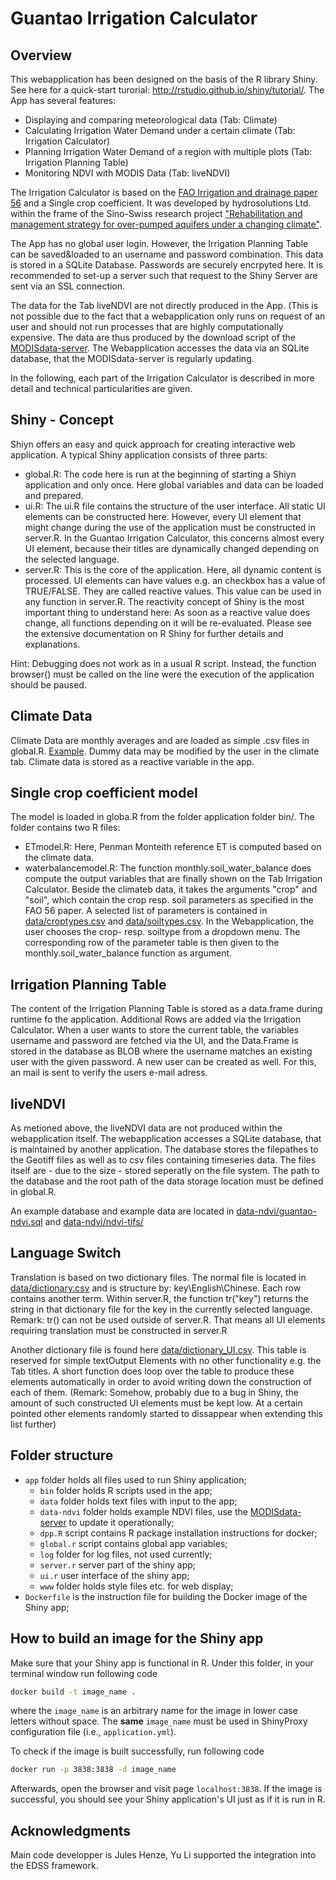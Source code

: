 # Guantao Irrigation Calculator

## Overview

This webapplication has been designed on the basis of the R library Shiny. See here for a quick-start turorial: http://rstudio.github.io/shiny/tutorial/. The App has several features:

* Displaying and comparing meteorological data (Tab: Climate)
* Calculating Irrigation Water Demand under a certain climate (Tab: Irrigation Calculator)
* Planning Irrigation Water Demand of a region with multiple plots (Tab: Irrigation Planning Table)
* Monitoring NDVI with MODIS Data (Tab: liveNDVI)

The Irrigation Calculator is based on the [FAO Irrigation and drainage paper 56](http://www.fao.org/docrep/X0490E/X0490E00.htm) and a Single crop coefficient. It was developed by hydrosolutions Ltd. within the frame of the Sino-Swiss research project ["Rehabilitation and management strategy for over-pumped aquifers under a changing climate"](https://ifu.ethz.ch/forschung/china-groundwater-management-project.html). 

The App has no global user login. However, the Irrigation Planning Table can be saved&loaded to an username and password combination. This data is stored in a SQLite Database. Passwords are securely encrpyted here. It is recommended to set-up a server such that request to the Shiny Server are sent via an SSL connection.

The data for the Tab liveNDVI are not directly produced in the App. (This is not possible due to the fact that a webapplication only runs on request of an user and should not run processes that are highly computationally expensive. The data are thus produced by the download script of the [MODISdata-server](https://github.com/hydrosolutions/MODISdata-server). The Webapplication accesses the data via an SQLite database, that the MODISdata-server is regularly updating.

In the following, each part of the Irrigation Calculator is described in more detail and technical particularities are given.

## Shiny - Concept

Shiyn offers an easy and quick approach for creating interactive web application. A typical Shiny application consists of three parts: 

* global.R: The code here is run at the beginning of starting a Shiyn application and only once. Here global variables and data can be loaded and prepared.
* ui.R: The ui.R file contains the structure of the user interface. All static UI elements can be constructed here. However, every UI element that might change during the use of the application must be constructed in server.R. In the Guantao Irrigation Calculator, this concerns almost every UI element, because their titles are dynamically changed depending on the selected language.
* server.R: This is the core of the application. Here, all dynamic content is processed. UI elements can have values e.g. an checkbox has a value of TRUE/FALSE. They are called reactive values. This value can be used in any function in server.R. The reactivity concept of Shiny is the most important thing to understand here: As soon as a reactive value does change, all functions depending on it will be re-evaluated. Please see the extensive documentation on R Shiny for further details and explanations.

Hint: Debugging does not work as in a usual R script. Instead, the function browser() must be called on the line were the execution of the application should be paused.

## Climate Data

Climate Data are monthly averages and are loaded as simple .csv files in global.R. [Example](data/meteodata/CLIMWAT_FAO.csv). Dummy data may be modified by the user in the climate tab. Climate data is stored as a reactive variable in the app.  

## Single crop coefficient model

The model is loaded in globa.R from the folder application folder bin/. The folder contains two R files:

* ETmodel.R: Here, Penman Monteith reference ET is computed based on the climate data.
* waterbalancemodel.R: The function monthly.soil_water_balance does compute the output variables that are finally shown on the Tab Irrigation Calculator. Beside the climateb data, it takes the arguments "crop" and "soil", which contain the crop resp. soil parameters as specified in the FAO 56 paper. A selected list of parameters is contained in [data/croptypes.csv](data/croptypes.csv) and [data/soiltypes.csv](data/soiltypes.csv). In the Webapplication, the user chooses the crop- resp. soiltype from a dropdown menu. The corresponding row of the parameter table is then given to the monthly.soil_water_balance function as argument.

## Irrigation Planning Table

The content of the Irrigation Planning Table is stored as a data.frame during runtime fo the application. Additional Rows are added via the Irrigation Calculator. When a user wants to store the current table, the variables username and password are fetched via the UI, and the Data.Frame is stored in the database as BLOB where the username matches an existing user with the given password. A new user can be created as well. For this, an mail is sent to verify the users e-mail adress.

## liveNDVI

As metioned above, the liveNDVI data are not produced within the webapplication itself. The webapplication accesses a SQLite database, that is maintained by another application. The database stores the filepathes to the Geotiff files as well as to csv files containing timeseries data. The files itself are - due to the size - stored seperatly on the file system. The path to the database and the root path of the data storage location must be defined in global.R.

An example database and example data are located in [data-ndvi/guantao-ndvi.sql](data-ndvi/guantao-ndvi.sql) and [data-ndvi/ndvi-tifs/](data-ndvi/ndvi-tifs/)

## Language Switch

Translation is based on two dictionary files. The normal file is located in [data/dictionary.csv](data/dictionary.csv) and is structure by: key\English\Chinese. Each row contains another term. Within server.R, the function tr("key") returns the string in that dictionary file for the key in the currently selected language. Remark: tr() can not be used outside of server.R. That means all UI elements requiring translation must be constructed in server.R

Another dictionary file is found here [data/dictionary_UI.csv](data/dictionary_UI.csv). This table is reserved for simple textOutput Elements with no other functionality e.g. the Tab titles. A short function does loop over the table to produce these elements automatically in order to avoid writing down the construction of each of them. (Remark: Somehow, probably due to a bug in Shiny, the amount of such constructed UI elements must be kept low. At a certain pointed other elements randomly started to dissappear when extending this list further)

## Folder structure

* `app` folder holds all files used to run Shiny application;
  * `bin` folder holds R scripts used in the app;
  * `data` folder holds text files with input to the app;
  * `data-ndvi` folder holds example NDVI files, use the [MODISdata-server](https://github.com/hydrosolutions/MODISdata-server) to update it operationally;
  * `dpp.R` script contains R package installation instructions for docker;
  * `global.r` script contains global app variables;
  * `log` folder for log files, not used currently;
  * `server.r` server part of the shiny app;
  * `ui.r` user interface of the shiny app;
  * `www` folder holds style files etc. for web display;
* `Dockerfile` is the instruction file for building the Docker image of the Shiny app;

## How to build an image for the Shiny app

Make sure that your Shiny app is functional in R.
Under this folder, in your terminal window run following code

```bash
docker build -t image_name .
```
where the `image_name` is an arbitrary name for the image in lower case letters without space. The __same__ `image_name` must be used in ShinyProxy configuration file (i.e., `application.yml`).

To check if the image is built successfully, run following code

```bash
docker run -p 3838:3838 -d image_name
```

Afterwards, open the browser and visit page `localhost:3838`. If the image is successful, you should see your Shiny application's UI just as if it is run in R.

## Acknowledgments
Main code developper is Jules Henze, Yu Li supported the integration into the EDSS framework. 

